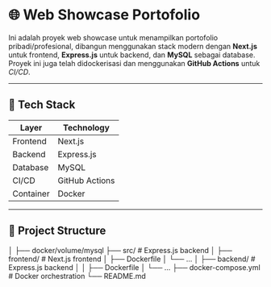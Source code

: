 # 🌐 Web Showcase Portofolio

Ini adalah proyek web showcase untuk menampilkan portofolio pribadi/profesional, dibangun menggunakan stack modern dengan **Next.js** untuk frontend, **Express.js** untuk backend, dan **MySQL** sebagai database. Proyek ini juga telah didockerisasi dan menggunakan **GitHub Actions** untuk _CI/CD_.

---

## 🚀 Tech Stack

| Layer     | Technology     |
| --------- | -------------- |
| Frontend  | Next.js        |
| Backend   | Express.js     |
| Database  | MySQL          |
| CI/CD     | GitHub Actions |
| Container | Docker         |

---

## 📁 Project Structure

│
├── docker/volume/mysql
├── src/ # Express.js backend
│ ├── frontend/ # Next.js frontend
│ ├── Dockerfile
│ └── ...
│ ├── backend/ # Express.js backend
│ │ ├── Dockerfile
│ └── ...
├── docker-compose.yml # Docker orchestration
└── README.md
